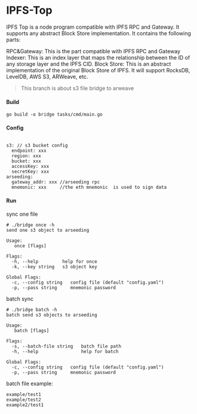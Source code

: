# IPFS-Top
IPFS Top is a node program compatible with IPFS RPC and Gateway. It supports any abstract Block Store implementation. It contains the following parts:

RPC&Gateway: This is the part compatible with IPFS RPC and Gateway
Indexer: This is an index layer that maps the relationship between the ID of any storage layer and the IPFS CID.
Block Store: This is an abstract implementation of the original Block Store of IPFS. It will support RocksDB, LevelDB, AWS S3, ARWeave, etc.

> This branch is about s3 file bridge to arweave

#### Build
```
go build -o bridge tasks/cmd/main.go
```

#### Config

```

s3: // s3 bucket config
  endpoint: xxx 
  region: xxx
  bucket: xxx
  accessKey: xxx
  secretKey: xxx
arseeding:
  gateway_addr: xxx //arseeding rpc 
  mnemonic: xxx     //the eth mnemonic  is used to sign data
```

#### Run

sync one file
```
# ./bridge once -h
send one s3 object to arseeding

Usage:
   once [flags]

Flags:
  -h, --help         help for once
  -k, --key string   s3 object key

Global Flags:
  -c, --config string   config file (default "config.yaml")
  -p, --pass string     mnemonic password
```
batch sync
```
# ./bridge batch -h 
batch send s3 objects to arseeding

Usage:
   batch [flags]

Flags:
  -s, --batch-file string   batch file path
  -h, --help                help for batch

Global Flags:
  -c, --config string   config file (default "config.yaml")
  -p, --pass string     mnemonic password
```
batch file example:
```
example/test1
example/test2
example2/test1
```
